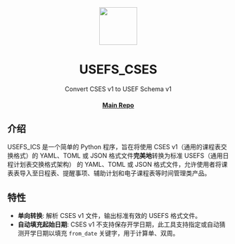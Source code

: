 <div align="center">

<image src="https://github.com/user-attachments/assets/9e91bfd4-4448-4668-bede-6eafb0b42888" height="86"/>

# USEFS_CSES

Convert CSES v1 to USEF Schema v1

#### [Main Repo](https://github.com/SRON-org/USEFS)

</div>

## 介绍

USEFS_ICS 是一个简单的 Python 程序，旨在将使用 CSES v1（通用的课程表交换格式）的 YAML、TOML 或 JSON 格式文件**完美地**转换为标准 USEFS（通用日程计划表交换格式架构） 的 YAML、TOML 或 JSON 格式文件，允许使用者将课表表导入至日程表、提醒事项、辅助计划和电子课程表等时间管理类产品。

## 特性

*   **单向转换**: 解析 CSES v1 文件，输出标准有效的 USEFS 格式文件。
*   **自动填充起始日期**: CSES v1 不支持保存开学日期，此工具支持指定或自动猜测开学日期以填充 ```from_date``` 关键字，用于计算单、双周。
